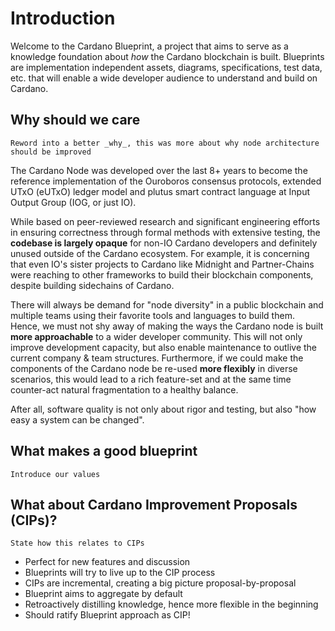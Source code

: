 # Introduction

Welcome to the Cardano Blueprint, a project that aims to serve as a knowledge foundation about _how_ the Cardano blockchain is built. Blueprints are implementation independent assets, diagrams, specifications, test data, etc. that will enable a wide developer audience to understand and build on Cardano. 

## Why should we care

```admonish todo
Reword into a better _why_, this was more about why node architecture should be improved
```

The Cardano Node was developed over the last 8+ years to become the reference implementation of the Ouroboros consensus protocols, extended UTxO (eUTxO) ledger model and plutus smart contract language at Input Output Group (IOG, or just IO).

While based on peer-reviewed research and significant engineering efforts in ensuring correctness through formal methods with extensive testing, the **codebase is largely opaque** for non-IO Cardano developers and definitely unused outside of the Cardano ecosystem. For example, it is concerning that even IO's sister projects to Cardano like Midnight and Partner-Chains were reaching to other frameworks to build their blockchain components, despite building sidechains of Cardano.

There will always be demand for "node diversity" in a public blockchain and multiple teams using their favorite tools and languages to build them. Hence, we must not shy away of making the ways the Cardano node is built **more approachable** to a wider developer community. This will not only improve development capacity, but also enable maintenance to outlive the current company & team structures. Furthermore, if we could make the components of the Cardano node be re-used **more flexibly** in diverse scenarios, this would lead to a rich feature-set and at the same time counter-act natural fragmentation to a healthy balance.

After all, software quality is not only about rigor and testing, but also "how easy a system can be changed".

## What makes a good blueprint

```admonish todo
Introduce our values
```

## What about Cardano Improvement Proposals (CIPs)?

```admonish todo
State how this relates to CIPs
```

- Perfect for new features and discussion
- Blueprints will try to live up to the CIP process
- CIPs are incremental, creating a big picture proposal-by-proposal
- Blueprint aims to aggregate by default
- Retroactively distilling knowledge, hence more flexible in the beginning
- Should ratify Blueprint approach as CIP!
